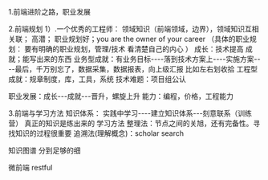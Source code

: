 1.前端进阶之路，职业发展

2.前端规划
1）.一个优秀的工程师：
领域知识（前端领域，边界），领域知识互相关联；
高潜；
职业规划好；you are the owner of your career
（具体的职业规划：
要有明确的职业规划，管理/技术
看清楚自己的内心
）
成长：技术提高
成就；能写出来的东西
      业务型成就：有业务目标----落到技术方案上----实施方案----最后，千万别忘了，数据采集，数据报表，向上级汇报
                 比如左右划收拾
      工程型成就：规章制度，库，工具，系统
      技术难题：项目组公认


职业发展：成长---成就---晋升，螺旋上升
        能力：编程，价格，工程能力

3.前端与学习方法
知识体系：
实践中学习----建立知识体系---刻意联系（训练营）
真正的知识是练出来的
学习方法
整理法：节点之间的关旭，还有完备性。寻找知识的过程很重要
追溯法(理解概念)：scholar search

知识图谱
分到足够的细


微前端
restful





